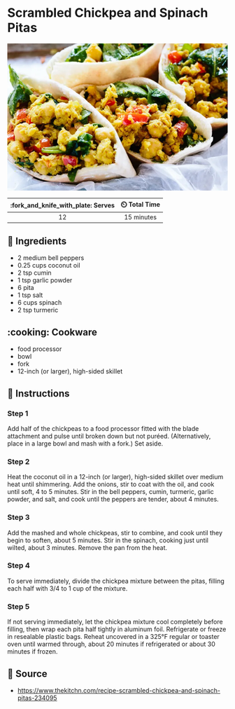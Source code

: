 # Scrambled Chickpea and Spinach Pitas

![](../assets/images/scrambled-chickpea-and-spinach-pitas.png)

| :fork_and_knife_with_plate: Serves | :timer_clock: Total Time |
|:------:|:----------:|
|   12   | 15 minutes |

## :salt: Ingredients

- 2 medium bell peppers
- 0.25 cups coconut oil
- 2 tsp cumin
- 1 tsp garlic powder
- 6 pita
- 1 tsp salt
- 6 cups spinach
- 2 tsp turmeric

## :cooking: Cookware

- food processor
- bowl
- fork
- 12-inch (or larger), high-sided skillet

## :pencil: Instructions

### Step 1

Add half of the chickpeas to a food processor fitted with the blade attachment
and pulse until broken down but not puréed. (Alternatively, place in a large
bowl and mash with a fork.) Set aside.

### Step 2

Heat the coconut oil in a 12-inch (or larger), high-sided skillet over medium
heat until shimmering. Add the onions, stir to coat with the oil, and cook until
soft, 4 to 5 minutes. Stir in the bell peppers, cumin, turmeric, garlic powder,
and salt, and cook until the peppers are tender, about 4 minutes.

### Step 3

Add the mashed and whole chickpeas, stir to combine, and cook until they begin
to soften, about 5 minutes. Stir in the spinach, cooking just until wilted,
about 3 minutes. Remove the pan from the heat.

### Step 4

To serve immediately, divide the chickpea mixture between the pitas, filling
each half with 3/4 to 1 cup of the mixture.

### Step 5

If not serving immediately, let the chickpea mixture cool completely before
filling, then wrap each pita half tightly in aluminum foil. Refrigerate or
freeze in resealable plastic bags. Reheat uncovered in a 325°F regular or
toaster oven until warmed through, about 20 minutes if refrigerated or about
30 minutes if frozen.

## :link: Source
- https://www.thekitchn.com/recipe-scrambled-chickpea-and-spinach-pitas-234095
